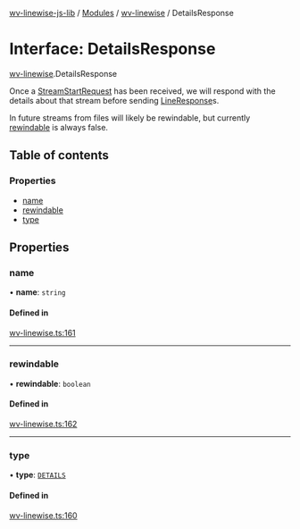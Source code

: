 [wv-linewise-js-lib](../README.md) / [Modules](../modules.md) / [wv-linewise](../modules/wv_linewise.md) / DetailsResponse

# Interface: DetailsResponse

[wv-linewise](../modules/wv_linewise.md).DetailsResponse

Once a [StreamStartRequest](wv_linewise.StreamStartRequest.md) has been received, we will respond with
the details about that stream before sending [LineResponse](wv_linewise.LineResponse.md)s.

In future streams from files will likely be rewindable, but currently
[rewindable](wv_linewise.DetailsResponse.md#rewindable) is always false.

## Table of contents

### Properties

- [name](wv_linewise.DetailsResponse.md#name)
- [rewindable](wv_linewise.DetailsResponse.md#rewindable)
- [type](wv_linewise.DetailsResponse.md#type)

## Properties

### name

• **name**: `string`

#### Defined in

[wv-linewise.ts:161](https://github.com/forbesmyester/wv-linewise/blob/2999a94/js-lib/src/wv-linewise.ts#L161)

___

### rewindable

• **rewindable**: `boolean`

#### Defined in

[wv-linewise.ts:162](https://github.com/forbesmyester/wv-linewise/blob/2999a94/js-lib/src/wv-linewise.ts#L162)

___

### type

• **type**: [`DETAILS`](../enums/wv_linewise.RESPONSE_TYPE.md#details)

#### Defined in

[wv-linewise.ts:160](https://github.com/forbesmyester/wv-linewise/blob/2999a94/js-lib/src/wv-linewise.ts#L160)
